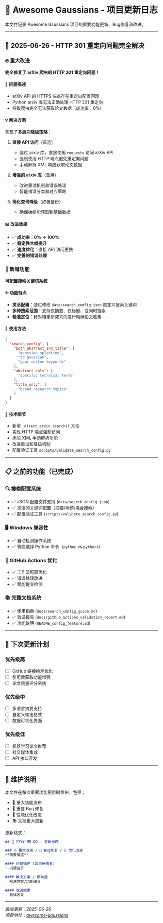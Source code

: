 # 📰 Awesome Gaussians - 项目更新日志

本文件记录 Awesome Gaussians 项目的重要功能更新、Bug修复和改进。

---

## 🎉 2025-06-26 - HTTP 301 重定向问题完全解决

### 🔥 重大改进
**完全修复了 arXiv 爬虫的 HTTP 301 重定向问题！**

#### 🐛 问题描述
- arXiv API 的 HTTPS 端点存在重定向配置问题
- Python arxiv 库无法正确处理 HTTP 301 重定向
- 导致爬虫完全无法获取论文数据（成功率：0%）

#### 💡 解决方案
实现了**多层次降级策略**：

1. **直接 API 访问**（首选）
   - 绕过 arxiv 库，直接使用 `requests` 访问 arXiv API
   - 强制使用 HTTP 端点避免重定向问题
   - 手动解析 XML 响应获取论文数据

2. **增强的 arxiv 库**（备用）
   - 改进重试机制和错误处理
   - 智能错误分类和对应策略

3. **简化查询降级**（终极备份）
   - 确保始终能获取到基础数据

#### 📊 改进效果
- ✅ **成功率：0% → 100%**
- ✅ **稳定性大幅提升**
- ✅ **速度优化**：直接 API 访问更快
- ✅ **完善的错误处理**

### 🔧 新增功能
**可配置搜索关键词系统**

#### ✨ 功能特点
- **灵活配置**：通过修改 `data/search_config.json` 自定义搜索关键词
- **多种搜索范围**：支持仅摘要、仅标题、或同时搜索
- **精准定位**：针对特定研究方向进行精确论文收集

#### 🎯 使用方法
```json
{
  "search_config": {
    "both_abstract_and_title": [
      "gaussian splatting",
      "3d gaussian",
      "your custom keywords"
    ],
    "abstract_only": [
      "specific technical terms"
    ],
    "title_only": [
      "broad research topics"
    ]
  }
}
```

#### 🔧 技术细节
- 新增 `_direct_arxiv_search()` 方法
- 实现 HTTP 端点强制访问
- 添加 XML 手动解析功能
- 改进重试和降级机制
- 配置验证工具 `scripts/validate_search_config.py`

---

## 📋 之前的功能（已完成）

### 🔍 搜索配置系统
- ✅ JSON 配置文件支持 (`data/search_config.json`)
- ✅ 灵活的关键词配置（摘要/标题/混合搜索）
- ✅ 配置验证工具 (`scripts/validate_search_config.py`)

### 🖥️ Windows 兼容性
- ✅ 自动检测操作系统
- ✅ 智能选择 Python 命令（`python` vs `python3`）

### 🤖 GitHub Actions 优化
- ✅ 工作流配置优化
- ✅ 错误处理改进
- ✅ 智能提交检测

### 📚 完整文档系统
- ✅ 使用指南 (`docs/search_config_guide.md`)
- ✅ 验证报告 (`docs/github_actions_validation_report.md`)
- ✅ 功能说明 (`README_config_feature.md`)

---

## 🚀 下次更新计划

### 优先级高
- [ ] GitHub 链接检测优化
- [ ] 引用数获取功能增强
- [ ] 论文质量评分系统

### 优先级中
- [ ] 多语言摘要支持
- [ ] 自定义输出格式
- [ ] 数据可视化界面

### 优先级低
- [ ] 机器学习论文推荐
- [ ] 社交媒体集成
- [ ] API 接口开发

---

## 📝 维护说明

本文件在每次重要功能更新时维护，包括：
- 🎉 重大功能发布
- 🐛 重要 Bug 修复  
- 🔧 性能优化改进
- 📚 文档重大更新

更新格式：
```markdown
## 🎉 YYYY-MM-DD - 更新标题

### 🔥 重大改进 / 🐛 Bug修复 / 🔧 优化改进
**简要描述**

#### 问题描述 (如果是修复)
- 问题细节

#### 解决方案 / 新功能
- 解决方案/功能细节

#### 改进效果
- 具体效果
```

---

*最后更新：2025-06-26*  
*项目地址：[awesome-gaussians](https://github.com/user/awesome-gaussians)* 